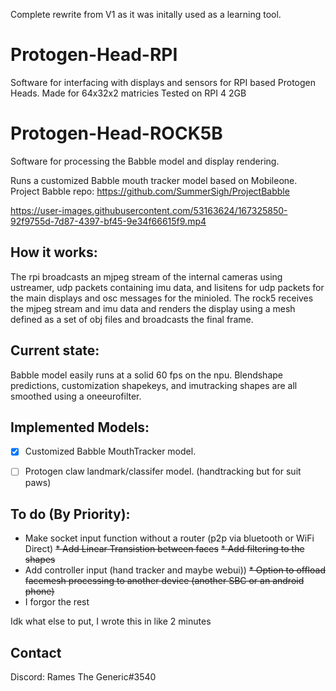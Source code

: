 
Complete rewrite from V1 as it was initally used as a learning tool. 

# Protogen-Head-RPI
Software for interfacing with displays and sensors for RPI based Protogen Heads.
Made for 64x32x2 matricies
Tested on RPI 4 2GB

# Protogen-Head-ROCK5B
Software for processing the Babble model and display rendering. 


Runs a customized Babble mouth tracker model based on Mobileone. 
Project Babble repo: https://github.com/SummerSigh/ProjectBabble


https://user-images.githubusercontent.com/53163624/167325850-92f9755d-7d87-4397-bf45-9e34f66615f9.mp4



## How it works: ##

The rpi broadcasts an mjpeg stream of the internal cameras using ustreamer, udp packets containing imu data, and lisitens for udp packets for the main displays and osc messages for the minioled. 
The rock5 receives the mjpeg stream and imu data and renders the display using a mesh defined as a set of obj files and broadcasts the final frame. 

## Current state: ##

Babble model easily runs at a solid 60 fps on the npu. Blendshape predictions, customization shapekeys, and imutracking shapes are all smoothed using a oneeurofilter. 

## Implemented Models: ##
- [x] Customized Babble MouthTracker model.
- [ ] Protogen claw landmark/classifer model. (handtracking but for suit paws)






## To do (By Priority): ##

* Make socket input function without a router (p2p via bluetooth or WiFi Direct)
~~* Add Linear Transistion between faces~~
~~* Add filtering to the shapes~~
* Add controller input (hand tracker and maybe webui))
~~* Option to offload facemesh processing to another device (another SBC or an android phone)~~
* I forgor the rest











Idk what else to put, I wrote this in like 2 minutes 

## Contact ##

Discord: Rames The Generic#3540
